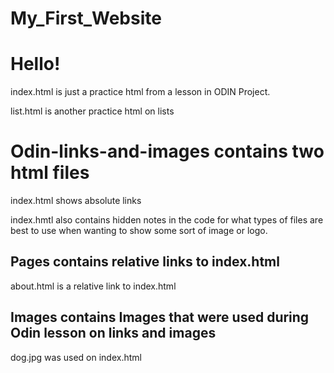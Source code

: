 # My_First_Website
<h1>Hello!</h1>
<p>index.html is just a practice html from a lesson in ODIN Project.</p>
<p>list.html is another practice html on lists</p>
<h1>Odin-links-and-images contains two html files</h1>
    <p>index.html shows absolute links</p>
    <p>index.hmtl also contains hidden notes in the code for what types of files are best to use when wanting to show some sort of image or logo.</p>
    <h2>Pages contains relative links to index.html</h2>
        <p>about.html is a relative link to index.html</p>
    <h2>Images contains Images that were used during Odin lesson on links and images</h2>
        <p>dog.jpg was used on index.html</p>

